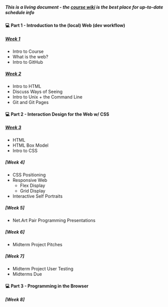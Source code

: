 ##### This is a living document - the [course wiki](https://github.com/IDMNYU/webDev_D_Spring2021/wiki) is the best place for up-to-date schedule info

#### 💻 Part 1 - Introduction to the (local) Web (dev workflow)
##### [Week 1](https://github.com/IDMNYU/webDev_D_Spring2021/wiki/Week-01)
* Intro to Course
* What is the web?
* Intro to GitHub


##### [Week 2](https://github.com/IDMNYU/webDev_D_Spring2021/wiki/Week-02)
* Intro to HTML
* Discuss Ways of Seeing
* Intro to Unix + the Command Line
* Git and Git Pages

#### 💻 Part 2 - Interaction Design for the Web w/ CSS

##### [Week 3](https://github.com/IDMNYU/webDev_D_Spring2021/wiki/Week-03)
* HTML
* HTML Box Model
* Intro to CSS

##### [Week 4]
* CSS Positioning
* Responsive Web 
  * Flex Display
  * Grid Display
* Interactive Self Portraits

##### [Week 5]
* Net.Art Pair Programming Presentations

##### [Week 6]
* Midterm Project Pitches

##### [Week 7]
* Midterm Project User Testing 
* Midterms Due

#### 💻 Part 3 - Programming in the Browser 

##### [Week 8]